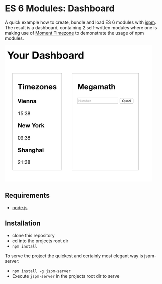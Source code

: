 # ES 6 Modules: Dashboard

A quick example how to create, bundle and load ES 6 modules with [jspm](jspm.io).
The result is a dashboard, containing 2 self-written modules where one is making use of [Moment Timezone](http://momentjs.com/timezone/) to demonstrate the usage of npm modules.

![Dashboard Website with 2 modules](screenshot.png)

## Requirements

- [node.js](http://nodejs.org/)


## Installation

- clone this repository
- cd into the projects root dir
- `npm install`

To serve the project the quickest and certainly most elegant way is jspm-server:
- `npm install -g jspm-server` 
- Execute `jspm-server` in the projects root dir to serve
